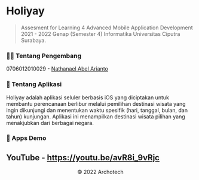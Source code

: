 # Holiyay
> Assesment for Learning 4 Advanced Mobile Application Development 2021 - 2022 Genap (Semester 4) Informatika Universitas Ciputra Surabaya.

### 👨‍💻 Tentang Pengembang
0706012010029 - [Nathanael Abel Arianto](https://bit.ly/nathanaelabel)

### 📱 Tentang Aplikasi
Holiyay adalah aplikasi seluler berbasis iOS yang diciptakan untuk membantu perencanaan berlibur melalui pemilihan destinasi wisata yang ingin dikunjungi dan menentukan waktu spesifik (hari, tanggal, bulan, dan tahun) kunjungan. Aplikasi ini menampilkan destinasi wisata pilihan yang menakjubkan dari berbagai negara.

### 🎥 Apps Demo
YouTube - https://youtu.be/avR8i_9vRjc
---

<p align="center"> &copy; 2022 Archotech</p>
